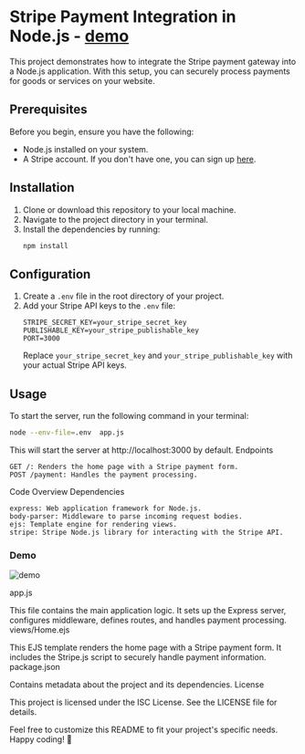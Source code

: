 # Stripe Payment Integration in Node.js - [demo](#demo)

This project demonstrates how to integrate the Stripe payment gateway into a Node.js application. With this setup, you can securely process payments for goods or services on your website.

## Prerequisites

Before you begin, ensure you have the following:

- Node.js installed on your system.
- A Stripe account. If you don't have one, you can sign up [here](https://dashboard.stripe.com/register).

## Installation

1. Clone or download this repository to your local machine.
2. Navigate to the project directory in your terminal.
3. Install the dependencies by running:
    ```bash
    npm install
    ```

## Configuration

1. Create a `.env` file in the root directory of your project.
2. Add your Stripe API keys to the `.env` file:
    ```plaintext
    STRIPE_SECRET_KEY=your_stripe_secret_key
    PUBLISHABLE_KEY=your_stripe_publishable_key
    PORT=3000
    ```
    Replace `your_stripe_secret_key` and `your_stripe_publishable_key` with your actual Stripe API keys.

## Usage

To start the server, run the following command in your terminal:

```bash
node --env-file=.env  app.js
```

This will start the server at http://localhost:3000 by default.
Endpoints

    GET /: Renders the home page with a Stripe payment form.
    POST /payment: Handles the payment processing.

Code Overview
Dependencies

    express: Web application framework for Node.js.
    body-parser: Middleware to parse incoming request bodies.
    ejs: Template engine for rendering views.
    stripe: Stripe Node.js library for interacting with the Stripe API.


### Demo
![demo](https://github.com/Ulisses22/stripe-pyment-in-nodejs/blob/main/586b36f9-8038-407b-a198-8049fcc8c5c2.gif)

app.js

This file contains the main application logic. It sets up the Express server, configures middleware, defines routes, and handles payment processing.
views/Home.ejs

This EJS template renders the home page with a Stripe payment form. It includes the Stripe.js script to securely handle payment information.
package.json

Contains metadata about the project and its dependencies.
License

This project is licensed under the ISC License. See the LICENSE file for details.

Feel free to customize this README to fit your project's specific needs. Happy coding! 🚀

